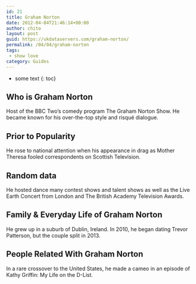 ```yaml
---
id: 21
title: Graham Norton
date: 2012-04-04T21:46:14+00:00
author: chito
layout: post
guid: https://ukdataservers.com/graham-norton/
permalink: /04/04/graham-norton
tags:
 - show love
category: Guides
---
```


* some text
{: toc}


## Who is  Graham Norton
                  
                  
                  
Host of the BBC Two&#8217;s comedy program The Graham Norton Show. He became known for his over-the-top style and risqué dialogue.
                  
                
                
                
## Prior to Popularity 
                  
                  
                  
He rose to national attention when his appearance in drag as Mother Theresa fooled correspondents on Scottish Television.
                  
                
                
                
## Random data 
                  
                  
                  
He hosted dance many contest shows and talent shows as well as the Live Earth Concert from London and The British Academy Television Awards.
                  
                
                
                
## Family & Everyday Life of Graham Norton
                  
                  
                  
He grew up in a suburb of Dublin, Ireland. In 2010, he began dating Trevor Patterson, but the couple split in 2013.
                  
                
                
                
## People Related With  Graham Norton
                  
                  
                  
In a rare crossover to the United States, he made a cameo in an episode of Kathy Griffin: My Life on the D-List.
                  
                
              
            
          
          
          
    
    
  

